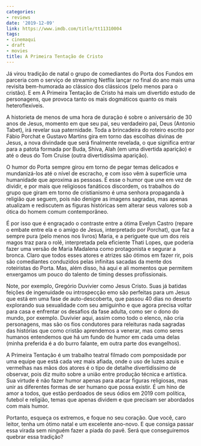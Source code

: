 ```yaml
---
categories:
- reviews
date: '2019-12-09'
link: https://www.imdb.com/title/tt11310004
tags:
- cinemaqui
- draft
- movies
title: A Primeira Tentação de Cristo
---
```


Já virou tradição de natal o grupo de comediantes do Porta dos Fundos em parceria com o serviço de streaming Netflix lançar no final do ano mais uma revisita bem-humorada ao clássico dos clássicos (pelo menos para o cristão). E em A Primeira Tentação de Cristo há mais um divertido estudo de personagens, que provoca tanto os mais dogmáticos quanto os mais heteroflexíveis.

A historieta de menos de uma hora de duração é sobre o aniversário de 30 anos de Jesus, momento em que seu pai, seu verdadeiro pai, Deus (Antonio Tabet), irá revelar sua paternidade. Toda a brincadeira do roteiro escrito por Fábio Porchat e Gustavo Martins gira em torno das escolhas divinas de Jesus, a nova divindade que será finalmente revelada, o que significa entrar para a patota formada por Buda, Shiva, Alah (em uma divertida aparição) e até o deus do Tom Cruise (outra divertidíssima aparição).

O humor do Porta sempre girou em torno de pegar temas delicados e mundanizá-los até o nível de escracho, e com isso vêm à superfície uma humanidade que aproxima as pessoas. É esse o humor que une em vez de dividir, e por mais que religiosos fanáticos discordem, os trabalhos do grupo que giram em torno de cristianismo é uma senhora propaganda à religião que seguem, pois não denigre as imagens sagradas, mas apenas atualizam e rediscutem as figuras históricas sem alterar seus valores sob a ótica do homem comum contemporâneo.

É por isso que é engraçado o contraste entre a ótima Evelyn Castro (repare o embate entre ela e o amigo de Jesus, interpretado por Porchat), que faz a sempre pura (pelo menos nos livros) Maria, e a periguete que um dos reis magos traz para o rolê, interpretada pela eficiente Thati Lopes, que poderia fazer uma versão de Maria Madalena como protagonista e segurar a bronca. Claro que todos esses atores e atrizes são ótimos em fazer rir, pois são comediantes conduzidos pelas infinitas sacadas da mente dos roteiristas do Porta. Mas, além disso, há aqui e ali momentos que permitem enxergamos um pouco do talento de timing desses profissionais.

Note, por exemplo, Gregório Duvivier como Jesus Cristo. Suas já batidas feições de ingenuidade ou introspecção emo são perfeitas para um Jesus que está em uma fase de auto-descoberta, que passou 40 dias no deserto explorando sua sexualidade com seu amiguinho e que agora precisa voltar para casa e enfrentar os desafios da fase adulta, como ser o dono do mundo, por exemplo. Duvivier aqui, assim como todo o elenco, não cria personagens, mas são os fios condutores para releituras nada sagradas das histórias que como cristão aprendemos a venerar, mas como seres humanos entendemos que há um fundo de humor em cada uma delas (minha preferida é a do burro falante, em outra parte dos evangelhos).

A Primeira Tentação é um trabalho teatral filmado com pomposidade por uma equipe que está cada vez mais afiada, onde o uso de luzes azuis e vermelhas nas mãos dos atores é o tipo de detalhe divertidíssimo de observar, pois diz muito sobre a união entre produção técnica e artística. Sua virtude é não fazer humor apenas para atacar figuras religiosas, mas unir as diferentes formas de ser humano que possa existir. É um hino de amor a todos, que estão perdoados de seus ódios em 2019 com política, futebol e religião, temas que apenas dividem e que precisam ser abordados com mais humor.

Portanto, esqueça os extremos, e foque no seu coração. Que você, caro leitor, tenha um ótimo natal e um excelente ano-novo. E que consiga passar essa virada sem ninguém fazer a piada do pavê. Será que conseguiremos quebrar essa tradição?